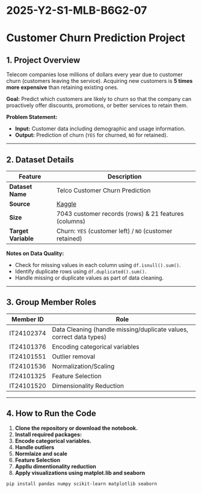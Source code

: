 # 2025-Y2-S1-MLB-B6G2-07
# Customer Churn Prediction Project

## 1. Project Overview
Telecom companies lose millions of dollars every year due to customer churn (customers leaving the service). Acquiring new customers is **5 times more expensive** than retaining existing ones.  

**Goal:** Predict which customers are likely to churn so that the company can proactively offer discounts, promotions, or better services to retain them.

**Problem Statement:**  
- **Input:** Customer data including demographic and usage information.  
- **Output:** Prediction of churn (`YES` for churned, `NO` for retained).

---

## 2. Dataset Details

| Feature | Description |
|---------|-------------|
| **Dataset Name** | Telco Customer Churn Prediction |
| **Source** | [Kaggle](https://www.kaggle.com/datasets/blastchar/telco-customer-churn) |
| **Size** | 7043 customer records (rows) & 21 features (columns) |
| **Target Variable** | Churn: `YES` (customer left) / `NO` (customer retained) |

**Notes on Data Quality:**  
- Check for missing values in each column using `df.isnull().sum()`.  
- Identify duplicate rows using `df.duplicated().sum()`.  
- Handle missing or duplicate values as part of data cleaning.

---

## 3. Group Member Roles

| Member ID | Role |
|-----------|------|
| IT24102374 | Data Cleaning (handle missing/duplicate values, correct data types) |
| IT24101376 | Encoding categorical variables |
| IT24101551 | Outlier removal |
| IT24101536 | Normalization/Scaling |
| IT24101325 | Feature Selection |
| IT24101520 | Dimensionality Reduction |

---

## 4. How to Run the Code

1. **Clone the repository or download the notebook.**  
2. **Install required packages:**
3. **Encode categorical variables.**
4. **Handle outliers**
5. **Normlaize and scale**
6. **Feature Selection**
7. **Appllu dimentionality reduction**
8. **Apply visualizations using matplot.lib and seaborn**
```bash
pip install pandas numpy scikit-learn matplotlib seaborn

